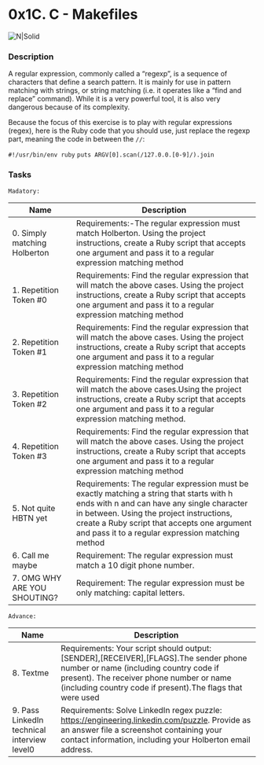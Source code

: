 # 0x1C. C - Makefiles

![N|Solid](https://i.imgur.com/EtpU3ss.jpg)

### Description

A regular expression, commonly called a “regexp”, is a sequence of characters that define a search pattern.  It is mainly for use in pattern matching with strings, or string matching (i.e. it operates like a “find and replace” command). While it is a very powerful tool, it is also very dangerous because of its complexity.

Because the focus of this exercise is to play with regular expressions (regex), here is the Ruby code that you should use, just replace the regexp part, meaning the code in between the `//`:

`#!/usr/bin/env ruby`
`puts ARGV[0].scan(/127.0.0.[0-9]/).join`

### Tasks

`Madatory:`

| Name | Description |
| ------ | ------ |
| 0. Simply matching Holberton | Requirements:-The regular expression must match Holberton. Using the project instructions, create a Ruby script that accepts one argument and pass it to a regular expression matching method |
| 1. Repetition Token #0 | Requirements: Find the regular expression that will match the above cases. Using the project instructions, create a Ruby script that accepts one argument and pass it to a regular expression matching method |
| 2. Repetition Token #1 | Requirements: Find the regular expression that will match the above cases. Using the project instructions, create a Ruby script that accepts one argument and pass it to a regular expression matching method |
| 3. Repetition Token #2 | Requirements: Find the regular expression that will match the above cases.Using the project instructions, create a Ruby script that accepts one argument and pass it to a regular expression matching method. |
| 4. Repetition Token #3 | Requirements: Find the regular expression that will match the above cases. Using the project instructions, create a Ruby script that accepts one argument and pass it to a regular expression matching method |
| 5. Not quite HBTN yet | Requirements: The regular expression must be exactly matching a string that starts with h ends with n and can have any single character in between. Using the project instructions, create a Ruby script that accepts one argument and pass it to a regular expression matching method |
| 6. Call me maybe | Requirement: The regular expression must match a 10 digit phone number. |
| 7. OMG WHY ARE YOU SHOUTING?  | Requirement: The regular expression must be only matching: capital letters. |

`Advance:`

| Name | Description |
| ------ | ------ |
| 8. Textme | Requirements: Your script should output: [SENDER],[RECEIVER],[FLAGS].The sender phone number or name (including country code if present). The receiver phone number or name (including country code if present).The flags that were used |
| 9. Pass LinkedIn technical interview level0 | Requirements: Solve LinkedIn regex puzzle: https://engineering.linkedin.com/puzzle. Provide as an answer file a screenshot containing your contact information, including your Holberton email address. |